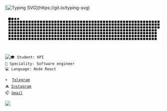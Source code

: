 
[![Typing SVG](https://readme-typing-svg.herokuapp.com/?lines=Hello,+I'm+Alex+Shopiak+👽;3rd+year+student;Full-stack+developer!;)](https://git.io/typing-svg)

<p>
 <img width="600" src="assets/github-snake.svg" alt="snake"/>
</p>

<div>
  <img align="left" src="https://github-readme-stats.vercel.app/api/top-langs/?username=AlexShopiak&theme=dark&layout=compact&langs_count=12" />

  <div>
    <code>🎓 Student: KPI</code>
  </div>
  <div>
    <code>🔧 Speciality: Software engineer</code>
  </div>
  <div>
    <code>💻 Language: Node React</code>
  </div>

  <p></p>

  <div>
    <code>➤  <a href="https://t.me/alex_shopiak">Telegram</a></code>
  </div>
  <div>
    <code>⛺ <a href="https://instagram.com/alex_shopiak">Instagram</a></code>
  </div>
  <div>
    <code>📫 <a href="mailto:alshop2004@gmail.com">Gmail</a></code>
  </div>

  <p></p>

  ![](https://komarev.com/ghpvc/?username=your-github-AlexShopiak&color=blue)
  
</div>


